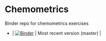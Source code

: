 # Chemometrics
Binder repo for chemometrics exercises

- | [![Binder](https://mybinder.org/badge_logo.svg)](https://mybinder.org/v2/gh/andersle/chemometrics/master) |
Most recent version (master) |
